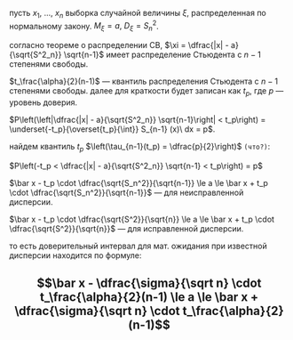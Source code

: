 пусть $x_1,\ ...,\ x_n$ выборка случайной величины $\xi$, распределенная по нормальному закону. $M_\xi = a,\ D_\xi = S^2_n$.

согласно теореме о распределении СВ, $\xi = \dfrac{|x| - a}{\sqrt{S^2_n}} \sqrt{n-1}$ имеет распределение Стьюдента с $n-1$ степенями свободы.

$t_\frac{\alpha}{2}(n-1)$ — квантиль распределения Стьюдента с $n-1$ степенями свободы. далее для краткости будет записан как $t_p$, где $p$ — уровень доверия.

$P\left(\left|\dfrac{|x| - a}{\sqrt{S^2_n}} \sqrt{n-1}\right| < t_p\right) = \underset{-t_p}{\overset{t_p}{\int}} S_{n-1} (x)\ dx = p$.

найдем квантиль $t_p$ $\left(\tau_{n-1}(t_p) = \dfrac{p}{2}\right)$ ```(что?)```:

$P\left(-t_p < \dfrac{|x| - a}{\sqrt{S^2_n}} \sqrt{n-1} < t_p\right) = p$

$\bar x - t_p \cdot \dfrac{\sqrt{S_n^2}}{\sqrt{n-1}} \le a \le \bar x + t_p \cdot \dfrac{\sqrt{S_n^2}}{\sqrt{n-1}}$ — для неисправленной дисперсии.

$\bar x - t_p \cdot \dfrac{\sqrt{S^2}}{\sqrt{n}} \le a \le \bar x + t_p \cdot \dfrac{\sqrt{S^2}}{\sqrt{n}}$ — для исправленной дисперсии.

то есть доверительный интервал для мат. ожидания при известной дисперсии находится по формуле:

$$\bar x - \dfrac{\sigma}{\sqrt n} \cdot t_\frac{\alpha}{2}(n-1) \le a \le \bar x + \dfrac{\sigma}{\sqrt n} \cdot t_\frac{\alpha}{2}(n-1)$$
--
